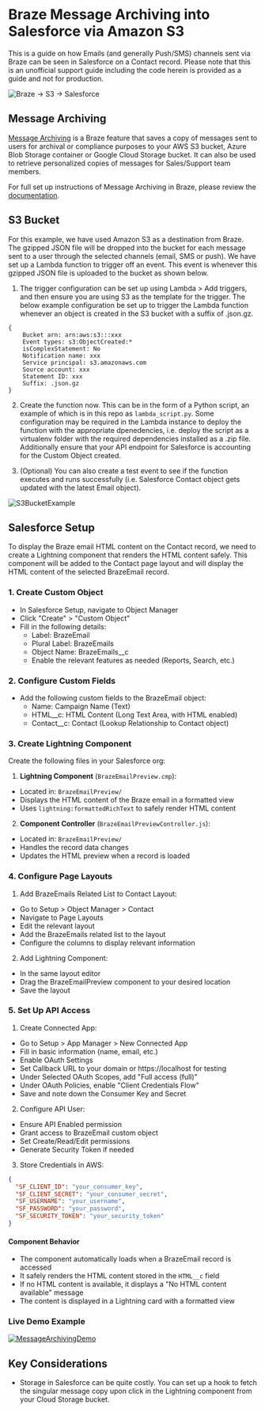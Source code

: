 # Braze Message Archiving into Salesforce via Amazon S3

This is a guide on how Emails (and generally Push/SMS) channels sent via Braze can be seen in Salesforce on a Contact record. Please note that this is an unofficial support guide including the code herein is provided as a guide and not for production.

![Braze -> S3 -> Salesforce](https://braze-images.com/appboy/communication/assets/image_assets/images/67292b90b4326e006374015f/original.png?1730751376)

## Message Archiving
[Message Archiving](https://www.braze.com/docs/user_guide/data_and_analytics/export_braze_data/message_archiving) is a Braze feature that saves a copy of messages sent to users for archival or compliance purposes to your AWS S3 bucket, Azure Blob Storage container or Google Cloud Storage bucket. It can also be used to retrieve personalized copies of messages for Sales/Support team members.

For full set up instructions of Message Archiving in Braze, please review the [documentation](https://www.braze.com/docs/user_guide/data_and_analytics/export_braze_data/message_archiving/#how-it-works).

## S3 Bucket
For this example, we have used Amazon S3 as a destination from Braze. The gzipped JSON file will be dropped into the bucket for each message sent to a user through the selected channels (email, SMS or push). We have set up a Lambda function to trigger off an event. This event is whenever this gzipped JSON file is uploaded to the bucket as shown below.

1. The trigger configuration can be set up using Lambda > Add triggers, and then ensure you are using S3 as the template for the trigger. The below example configuration be set up to trigger the Lambda function whenever an object is created in the S3 bucket with a suffix of .json.gz.

```
{
    Bucket arn: arn:aws:s3:::xxx
    Event types: s3:ObjectCreated:*
    isComplexStatement: No
    Notification name: xxx
    Service principal: s3.amazonaws.com
    Source account: xxx
    Statement ID: xxx
    Suffix: .json.gz        
}
```

2. Create the function now. This can be in the form of a Python script, an example of which is in this repo as ```lambda_script.py```. Some configuration may be required in the Lambda instance to deploy the function with the appropriate dpenedencies, i.e. deploy the script as a virtualenv folder with the required dependencies installed as a .zip file. Additionally ensure that your API endpoint for Salesforce is accounting for the Custom Object created.

3. (Optional) You can also create a test event to see if the function executes and runs successfully (i.e. Salesforce Contact object gets updated with the latest Email object).


![S3BucketExample](https://braze-images.com/appboy/communication/assets/image_assets/images/6729330926f8e900706b25ef/original.png?1730753289)


## Salesforce Setup

To display the Braze email HTML content on the Contact record, we need to create a Lightning component that renders the HTML content safely. This component will be added to the Contact page layout and will display the HTML content of the selected BrazeEmail record.


### 1. Create Custom Object
- In Salesforce Setup, navigate to Object Manager
- Click "Create" > "Custom Object"
- Fill in the following details:
  - Label: BrazeEmail
  - Plural Label: BrazeEmails
  - Object Name: BrazeEmails__c
  - Enable the relevant features as needed (Reports, Search, etc.)

### 2. Configure Custom Fields
- Add the following custom fields to the BrazeEmail object:
    - Name: Campaign Name (Text)
    - HTML__c: HTML Content (Long Text Area, with HTML enabled)
    - Contact__c: Contact (Lookup Relationship to Contact object)

### 3. Create Lightning Component
Create the following files in your Salesforce org:

1. **Lightning Component** (`BrazeEmailPreview.cmp`):
 - Located in: `BrazeEmailPreview/`
 - Displays the HTML content of the Braze email in a formatted view
 - Uses `lightning:formattedRichText` to safely render HTML content

2. **Component Controller** (`BrazeEmailPreviewController.js`):
 - Located in: `BrazeEmailPreview/`
 - Handles the record data changes
 - Updates the HTML preview when a record is loaded

### 4. Configure Page Layouts
1. Add BrazeEmails Related List to Contact Layout:
 - Go to Setup > Object Manager > Contact
 - Navigate to Page Layouts
 - Edit the relevant layout
 - Add the BrazeEmails related list to the layout
 - Configure the columns to display relevant information

2. Add Lightning Component:
 - In the same layout editor
 - Drag the BrazeEmailPreview component to your desired location
 - Save the layout

### 5. Set Up API Access
1. Create Connected App:
 - Go to Setup > App Manager > New Connected App
 - Fill in basic information (name, email, etc.)
 - Enable OAuth Settings
 - Set Callback URL to your domain or https://localhost for testing
 - Under Selected OAuth Scopes, add "Full access (full)"
 - Under OAuth Policies, enable "Client Credentials Flow"
 - Save and note down the Consumer Key and Secret

2. Configure API User:
 - Ensure API Enabled permission
 - Grant access to BrazeEmail custom object
 - Set Create/Read/Edit permissions
 - Generate Security Token if needed

3. Store Credentials in AWS:
 ```json
 {
   "SF_CLIENT_ID": "your_consumer_key",
   "SF_CLIENT_SECRET": "your_consumer_secret",
   "SF_USERNAME": "your_username",
   "SF_PASSWORD": "your_password",
   "SF_SECURITY_TOKEN": "your_security_token"
 }
 ```

#### Component Behavior
- The component automatically loads when a BrazeEmail record is accessed
- It safely renders the HTML content stored in the `HTML__c` field
- If no HTML content is available, it displays a "No HTML content available" message
- The content is displayed in a Lightning card with a formatted view

### Live Demo Example
[![MessageArchivingDemo](https://braze-images.com/appboy/communication/assets/image_assets/images/67295963d5cc8b0063c2ff8f/original.png?1730763105)](https://drive.google.com/file/d/1M7VMFUsrMeNVcyq_vL4soGbqBYsj4B3m/preview)


## Key Considerations
- Storage in Salesforce can be quite costly. You can set up a hook to fetch the singular message copy upon click in the Lightning component from your Cloud Storage bucket.